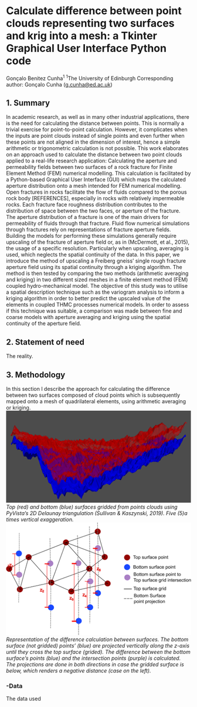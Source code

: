 # Calculate difference between point clouds representing two surfaces and krig into a mesh: a Tkinter Graphical User Interface Python code

Gonçalo Benitez Cunha<sup>1</sup>
<sup>1</sup>The University of Edinburgh
Corresponding author: Gonçalo Cunha ([g.cunha@ed.ac.uk](g.cunha@ed.ac.uk))


## 1. Summary

In academic research, as well as in many other industrial applications, there is the need for calculating the distance between points. This is normally a trivial exercise for point-to-point calculation. However, it complicates when the inputs are point clouds instead of single points and even further when these points are not aligned in the dimension of interest, hence a simple arithmetic or trigonometric calculation is not possible. This work elaborates on an approach used to calculate the distance between two point clouds applied to a real-life research application: Calculating the aperture and permeability fields between two surfaces of a rock fracture for Finite Element Method (FEM) numerical modelling.
This calculation is facilitated by a Python-based Graphical User Interface (GUI) which maps the calculated aperture distribution onto a mesh intended for FEM numerical modelling.
Open fractures in rocks facilitate the flow of fluids compared to the porous rock body [REFERENCES], especially in rocks with relatively impermeable rocks. Each fracture face roughness distribution contributes to the distribution of space between the two faces, or aperture of the fracture. The aperture distribution of a fracture is one of the main drivers for permeability of fluids through that fracture.
Fluid flow numerical simulations through fractures rely on representations of fracture aperture fields. Building the models for performing these simulations generally require upscaling of the fracture of aperture field or, as in (McDermott, et al., 2015), the usage of a specific resolution. Particularly when upscaling, averaging is used, which neglects the spatial continuity of the data.
In this paper, we introduce the method of upscaling a Freiberg gneiss’ single rough fracture aperture field using its spatial continuity through a kriging algorithm. The method is then tested by comparing the two methods (arithmetic averaging and kriging) in two different sized meshes in a finite element method (FEM) coupled hydro-mechanical model.
The objective of this study was to utilise a spatial description technique such as the variogram analysis to inform a kriging algorithm in order to better predict the upscaled value of the elements in coupled THMC processes numerical models. In order to assess if this technique was suitable, a comparison was made between fine and coarse models with aperture averaging and kriging using the spatial continuity of the aperture field.


## 2. Statement of need

The reality.


## 3. Methodology

In this section I describe the approach for calculating the difference between two surfaces composed of cloud points which is subsequently mapped onto a mesh of quadrilateral elements, using arithmetic averaging or kriging.
![Top (red) and bottom (blue) surfaces gridded from points clouds using PyVista’s 2D Delaunay triangulation (Sullivan & Kaszynski, 2019). Five (5)a times vertical exaggeration.](https://github.com/benitez9rh/tkintersurfdiff/blob/main/GWTopBottomVExag10.png)
*Top (red) and bottom (blue) surfaces gridded from points clouds using PyVista’s 2D Delaunay triangulation (Sullivan & Kaszynski, 2019). Five (5)a times vertical exaggeration.*
![Representation of the difference calculation between surfaces. The bottom surface (not gridded) points’ (blue) are projected vertically along the z-axis until they cross the top surface (grided). The difference between the bottom surface’s points (blue) and the intersection points (purple) is calculated. The projections are done in both directions in case the gridded surface is below, which renders a negative distance (case on the left).](https://github.com/benitez9rh/tkintersurfdiff/blob/main/ApertureCalculation.png)
*Representation of the difference calculation between surfaces. The bottom surface (not gridded) points’ (blue) are projected vertically along the z-axis until they cross the top surface (grided). The difference between the bottom surface’s points (blue) and the intersection points (purple) is calculated. The projections are done in both directions in case the gridded surface is below, which renders a negative distance (case on the left).*


###	-Data

The data used


